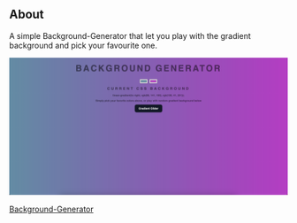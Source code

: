 ## About

A simple Background-Generator that let you play with the gradient background and pick your favourite one.

![Alt text](/image.png 'Optional Title')

[Background-Generator](https://huongnguyen1709.github.io/background-generator/)
